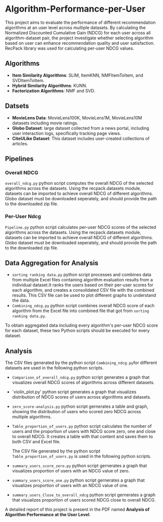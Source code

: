 # Algorithm-Performance-per-User

This project aims to evaluate the performance of different recommendation algorithms at an user level across multiple datasets. By calculating the Normalized Discounted Cumulative Gain (NDCG) for each user across all algorithm-dataset pair, the project investigate whether selecting algorithm based on user can enhance recommendation quality and user satisfaction. RecPack library was used for calculating per-user NDCG values.

## Algorithms

- **Item Similarity Algorithms**: SLIM, ItemKNN, NMFItemToItem, and SVDItemToItem.
- **Hybrid Similarity Algorithms**: KUNN.
-	**Factorization Algorithms**: NMF and SVD.

## Datsets

- **MovieLens Data**: MovieLens100K, MovieLens1M, MovieLens10M datasets including movie ratings.
- **Globo Dataset**: large dataset collected from a news portal, including user interaction logs, specifically tracking page views.
- **CiteULike Dataset**: This dataset includes user-created collections of articles.

## Pipelines 

### Overall NDCG

`overall_ndcg.py` python script computes the overall NDCG of the selected algorithms across the datasets. Using the recpack.datasets module, datasets can be imported to achieve overall NDCG of different algorithms. Globo dataset must be downloaded seperately, and should provide the path to the downloaded zip file.

### Per-User Ndcg

`Pipeline.py` python script calculates per-user NDCG scores of the selected algorithms across the datasets. Using the recpack.datasets module, datasets can be imported to achieve overall NDCG of different algorithms. Globo dataset must be downloaded seperately, and should provide the path to the downloaded zip file.

## Data Aggregation for Analysis

- `sorting ranking data.py` python script processes and combines data from multiple Excel files containing algorithm evaluation results from a individual dataset.It ranks the users based on their per-user scores for each algorithm, and creates a consolidated CSV file with the combined results. This CSV file can be used to plot different graphs to understand the data.
- `Combining_ndcg.py` python script combines overall NDCG score of each algorithm from the Excel file into combined file that got from `sorting ranking data.py`.

To obtain aggregated data including every algorithm's per-user NDCG score for each dataset, these two Python scripts should be executed for every dataset. 

## Analysis

The CSV files generated by the python script `Combining_ndcg.py`for different datasets are used in the following python scripts.

- `Comparison_of_overall_ndcg.py` python script generates a graph that visualizes overall NDCG scores of algorithms across different datasets.
- `violin_plot.py' python script generates a graph that visualizes distribution of NDCG scores of users across algorithms and datasets.
- `zero_score-analysis.py` python script gernerates a table and graph, showing the distribution of users who scored zero NDCG across multiple algorithms.
- `Table_proportion_of_users.py` python script calculates the number of users and the proportion of users with NDCG score zero, one and close to overall NDCG. It creates a table with that content and saves them to both CSV and Excel file.

  The CSV file generated by the python script `Table_proportion_of_users.py` is used in the following python scripts.
  
- `summary_users_score_zero.py` python script gernerates a graph that visualizes proportion of users with an NDCG value of zero.
- `summary_users_score_one.py` python script gernerates a graph that visualizes proportion of users with an NDCG value of one.
- `summary_users_Close_to_overall_ndcg` python script gernerates a graph that visualizes proportion of users scored NDCG close to overall NDCG.

 A detailed report of this project is present in the PDF named **Analysis of Algorithm Performance at the User Level**.


